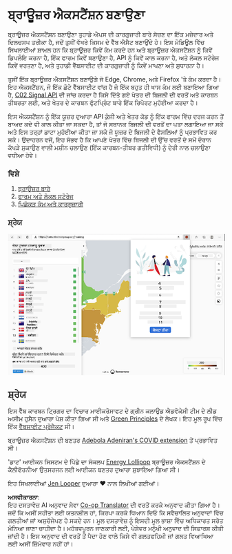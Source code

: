 <!--
CO_OP_TRANSLATOR_METADATA:
{
  "original_hash": "b121a279a6ab39878491f3e572673515",
  "translation_date": "2025-08-25T23:26:53+00:00",
  "source_file": "5-browser-extension/README.md",
  "language_code": "pa"
}
-->
# ਬ੍ਰਾਊਜ਼ਰ ਐਕਸਟੈਂਸ਼ਨ ਬਣਾਉਣਾ

ਬ੍ਰਾਊਜ਼ਰ ਐਕਸਟੈਂਸ਼ਨ ਬਣਾਉਣਾ ਤੁਹਾਡੇ ਐਪਸ ਦੀ ਕਾਰਗੁਜ਼ਾਰੀ ਬਾਰੇ ਸੋਚਣ ਦਾ ਇੱਕ ਮਜ਼ੇਦਾਰ ਅਤੇ ਦਿਲਚਸਪ ਤਰੀਕਾ ਹੈ, ਜਦੋਂ ਤੁਸੀਂ ਵੱਖਰੇ ਕਿਸਮ ਦੇ ਵੈੱਬ ਐਸੈਟ ਬਣਾਉਂਦੇ ਹੋ। ਇਸ ਮੋਡਿਊਲ ਵਿੱਚ ਸਿਖਲਾਈਆਂ ਸ਼ਾਮਲ ਹਨ ਕਿ ਬ੍ਰਾਊਜ਼ਰ ਕਿਵੇਂ ਕੰਮ ਕਰਦੇ ਹਨ ਅਤੇ ਬ੍ਰਾਊਜ਼ਰ ਐਕਸਟੈਂਸ਼ਨ ਨੂੰ ਕਿਵੇਂ ਡਿਪਲੌਇ ਕਰਨਾ ਹੈ, ਇੱਕ ਫਾਰਮ ਕਿਵੇਂ ਬਣਾਉਣਾ ਹੈ, API ਨੂੰ ਕਿਵੇਂ ਕਾਲ ਕਰਨਾ ਹੈ, ਅਤੇ ਲੋਕਲ ਸਟੋਰੇਜ ਕਿਵੇਂ ਵਰਤਣਾ ਹੈ, ਅਤੇ ਤੁਹਾਡੀ ਵੈੱਬਸਾਈਟ ਦੀ ਕਾਰਗੁਜ਼ਾਰੀ ਨੂੰ ਕਿਵੇਂ ਮਾਪਣਾ ਅਤੇ ਸੁਧਾਰਨਾ ਹੈ।

ਤੁਸੀਂ ਇੱਕ ਬ੍ਰਾਊਜ਼ਰ ਐਕਸਟੈਂਸ਼ਨ ਬਣਾਉਗੇ ਜੋ Edge, Chrome, ਅਤੇ Firefox 'ਤੇ ਕੰਮ ਕਰਦਾ ਹੈ। ਇਹ ਐਕਸਟੈਂਸ਼ਨ, ਜੋ ਇੱਕ ਛੋਟੇ ਵੈੱਬਸਾਈਟ ਵਾਂਗ ਹੈ ਜੋ ਇੱਕ ਬਹੁਤ ਹੀ ਖਾਸ ਕੰਮ ਲਈ ਬਣਾਇਆ ਗਿਆ ਹੈ, [C02 Signal API](https://www.co2signal.com) ਦੀ ਜਾਂਚ ਕਰਦਾ ਹੈ ਕਿਸੇ ਦਿੱਤੇ ਗਏ ਖੇਤਰ ਦੀ ਬਿਜਲੀ ਦੀ ਵਰਤੋਂ ਅਤੇ ਕਾਰਬਨ ਤੀਬਰਤਾ ਲਈ, ਅਤੇ ਖੇਤਰ ਦੇ ਕਾਰਬਨ ਫੁੱਟਪ੍ਰਿੰਟ ਬਾਰੇ ਇੱਕ ਰਿਪੋਰਟ ਮੁਹੱਈਆ ਕਰਦਾ ਹੈ।

ਇਸ ਐਕਸਟੈਂਸ਼ਨ ਨੂੰ ਇੱਕ ਯੂਜ਼ਰ ਦੁਆਰਾ API ਕੁੰਜੀ ਅਤੇ ਖੇਤਰ ਕੋਡ ਨੂੰ ਇੱਕ ਫਾਰਮ ਵਿੱਚ ਦਰਜ ਕਰਨ ਤੋਂ ਬਾਅਦ ਕਦੇ ਵੀ ਕਾਲ ਕੀਤਾ ਜਾ ਸਕਦਾ ਹੈ, ਤਾਂ ਜੋ ਸਥਾਨਕ ਬਿਜਲੀ ਦੀ ਵਰਤੋਂ ਦਾ ਪਤਾ ਲਗਾਇਆ ਜਾ ਸਕੇ ਅਤੇ ਇਸ ਤਰ੍ਹਾਂ ਡਾਟਾ ਮੁਹੱਈਆ ਕੀਤਾ ਜਾ ਸਕੇ ਜੋ ਯੂਜ਼ਰ ਦੇ ਬਿਜਲੀ ਦੇ ਫੈਸਲਿਆਂ ਨੂੰ ਪ੍ਰਭਾਵਿਤ ਕਰ ਸਕੇ। ਉਦਾਹਰਨ ਵਜੋਂ, ਇਹ ਸੰਭਵ ਹੈ ਕਿ ਆਪਣੇ ਖੇਤਰ ਵਿੱਚ ਬਿਜਲੀ ਦੀ ਉੱਚ ਵਰਤੋਂ ਦੇ ਸਮੇਂ ਦੌਰਾਨ ਕੱਪੜੇ ਸੁਕਾਉਣ ਵਾਲੀ ਮਸ਼ੀਨ ਚਲਾਉਣ (ਇੱਕ ਕਾਰਬਨ-ਤੀਬਰ ਗਤੀਵਿਧੀ) ਨੂੰ ਦੇਰੀ ਨਾਲ ਚਲਾਉਣਾ ਵਧੀਆ ਹੋਵੇ।

### ਵਿਸ਼ੇ

1. [ਬ੍ਰਾਊਜ਼ਰ ਬਾਰੇ](1-about-browsers/README.md)
2. [ਫਾਰਮ ਅਤੇ ਲੋਕਲ ਸਟੋਰੇਜ](2-forms-browsers-local-storage/README.md)
3. [ਪਿਛੋਕੜ ਕੰਮ ਅਤੇ ਕਾਰਗੁਜ਼ਾਰੀ](3-background-tasks-and-performance/README.md)

### ਸ਼੍ਰੇਯ

![ਹਰਾ ਬ੍ਰਾਊਜ਼ਰ ਐਕਸਟੈਂਸ਼ਨ](../../../translated_images/extension-screenshot.0e7f5bfa110e92e3875e1bc9405edd45a3d2e02963e48900adb91926a62a5807.pa.png)

## ਸ਼੍ਰੇਯ

ਇਸ ਵੈੱਬ ਕਾਰਬਨ ਟ੍ਰਿਗਰ ਦਾ ਵਿਚਾਰ ਮਾਈਕਰੋਸਾਫਟ ਦੇ ਗ੍ਰੀਨ ਕਲਾਉਡ ਐਡਵੋਕੇਸੀ ਟੀਮ ਦੇ ਲੀਡ ਅਸੀਮ ਹੁਸੈਨ ਦੁਆਰਾ ਪੇਸ਼ ਕੀਤਾ ਗਿਆ ਸੀ ਅਤੇ [Green Principles](https://principles.green/) ਦੇ ਲੇਖਕ। ਇਹ ਮੂਲ ਰੂਪ ਵਿੱਚ ਇੱਕ [ਵੈੱਬਸਾਈਟ ਪ੍ਰੋਜੈਕਟ](https://github.com/jlooper/green) ਸੀ।

ਬ੍ਰਾਊਜ਼ਰ ਐਕਸਟੈਂਸ਼ਨ ਦੀ ਬਣਤਰ [Adebola Adeniran's COVID extension](https://github.com/onedebos/covtension) ਤੋਂ ਪ੍ਰਭਾਵਿਤ ਸੀ।

'ਡਾਟ' ਆਈਕਨ ਸਿਸਟਮ ਦੇ ਪਿੱਛੇ ਦਾ ਸੰਕਲਪ [Energy Lollipop](https://energylollipop.com/) ਬ੍ਰਾਊਜ਼ਰ ਐਕਸਟੈਂਸ਼ਨ ਦੇ ਕੈਲੀਫੋਰਨੀਆ ਉਤਸਰਜਨ ਲਈ ਆਈਕਨ ਬਣਤਰ ਦੁਆਰਾ ਸੁਝਾਇਆ ਗਿਆ ਸੀ।

ਇਹ ਸਿਖਲਾਈਆਂ [Jen Looper](https://www.twitter.com/jenlooper) ਦੁਆਰਾ ♥️ ਨਾਲ ਲਿਖੀਆਂ ਗਈਆਂ।

**ਅਸਵੀਕਾਰਨਾ**:  
ਇਹ ਦਸਤਾਵੇਜ਼ AI ਅਨੁਵਾਦ ਸੇਵਾ [Co-op Translator](https://github.com/Azure/co-op-translator) ਦੀ ਵਰਤੋਂ ਕਰਕੇ ਅਨੁਵਾਦ ਕੀਤਾ ਗਿਆ ਹੈ। ਜਦੋਂ ਕਿ ਅਸੀਂ ਸਹੀਤਾ ਲਈ ਯਤਨਸ਼ੀਲ ਹਾਂ, ਕਿਰਪਾ ਕਰਕੇ ਧਿਆਨ ਦਿਓ ਕਿ ਸਵੈਚਾਲਿਤ ਅਨੁਵਾਦਾਂ ਵਿੱਚ ਗਲਤੀਆਂ ਜਾਂ ਅਸੁਚੱਜੇਪਣ ਹੋ ਸਕਦੇ ਹਨ। ਮੂਲ ਦਸਤਾਵੇਜ਼ ਨੂੰ ਇਸਦੀ ਮੂਲ ਭਾਸ਼ਾ ਵਿੱਚ ਅਧਿਕਾਰਤ ਸਰੋਤ ਮੰਨਿਆ ਜਾਣਾ ਚਾਹੀਦਾ ਹੈ। ਮਹੱਤਵਪੂਰਨ ਜਾਣਕਾਰੀ ਲਈ, ਪੇਸ਼ੇਵਰ ਮਨੁੱਖੀ ਅਨੁਵਾਦ ਦੀ ਸਿਫਾਰਸ਼ ਕੀਤੀ ਜਾਂਦੀ ਹੈ। ਇਸ ਅਨੁਵਾਦ ਦੀ ਵਰਤੋਂ ਤੋਂ ਪੈਦਾ ਹੋਣ ਵਾਲੇ ਕਿਸੇ ਵੀ ਗਲਤਫਹਿਮੀ ਜਾਂ ਗਲਤ ਵਿਆਖਿਆ ਲਈ ਅਸੀਂ ਜ਼ਿੰਮੇਵਾਰ ਨਹੀਂ ਹਾਂ।